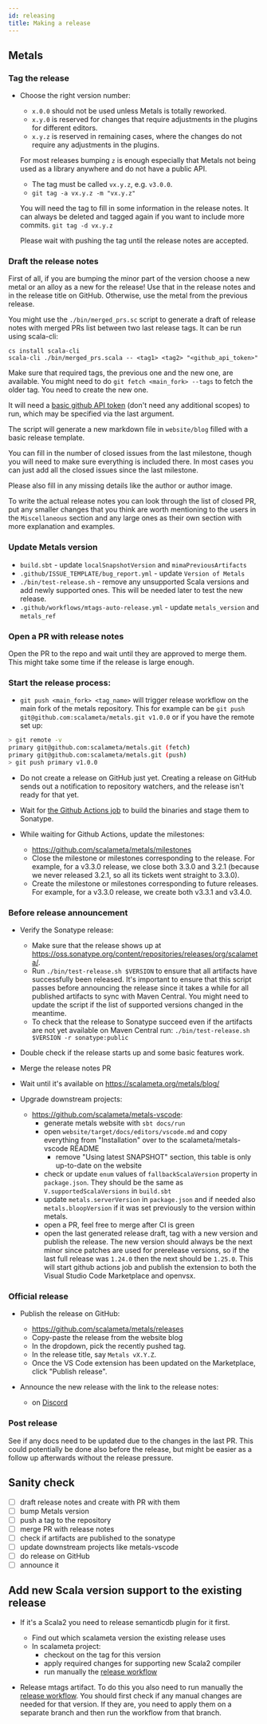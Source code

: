 ```yaml
---
id: releasing
title: Making a release
---
```


## Metals

### Tag the release

- Choose the right version number:

  - `x.0.0` should not be used unless Metals is totally reworked.
  - `x.y.0` is reserved for changes that require adjustments in the plugins for
    different editors.
  - `x.y.z` is reserved in remaining cases, where the changes do not require any
    adjustments in the plugins.

  For most releases bumping `z` is enough especially that Metals not being used
  as a library anywhere and do not have a public API.

  - The tag must be called `vx.y.z`, e.g. `v3.0.0`.
  - `git tag -a vx.y.z -m "vx.y.z"`

  You will need the tag to fill in some information in the release notes. It can
  always be deleted and tagged again if you want to include more commits.
  `git tag -d vx.y.z`

  Please wait with pushing the tag until the release notes are accepted.

### Draft the release notes

First of all, if you are bumping the minor part of the version choose a new
metal or an alloy as a new for the release! Use that in the release notes and in
the release title on GitHub. Otherwise, use the metal from the previous release.

You might use the `./bin/merged_prs.sc` script to generate a draft of release
notes with merged PRs list between two last release tags. It can be run using
scala-cli:

```
cs install scala-cli
scala-cli ./bin/merged_prs.scala -- <tag1> <tag2> "<github_api_token>"
```

Make sure that required tags, the previous one and the new one, are available.
You might need to do `git fetch <main_fork> --tags` to fetch the older tag. You
need to create the new one.

It will need a [basic github API token](https://github.com/settings/tokens)
(don't need any additional scopes) to run, which may be specified via the last
argument.

The script will generate a new markdown file in `website/blog` filled with a
basic release template.

You can fill in the number of closed issues from the last milestone, though you
will need to make sure everything is included there. In most cases you can just
add all the closed issues since the last milestone.

Please also fill in any missing details like the author or author image.

To write the actual release notes you can look through the list of closed PR,
put any smaller changes that you think are worth mentioning to the users in the
`Miscellaneous` section and any large ones as their own section with more
explanation and examples.

### Update Metals version

- `build.sbt` - update `localSnapshotVersion` and `mimaPreviousArtifacts`
- `.github/ISSUE_TEMPLATE/bug_report.yml` - update `Version of Metals`
- `./bin/test-release.sh` - remove any unsupported Scala versions and add newly
  supported ones. This will be needed later to test the new release.
- `.github/workflows/mtags-auto-release.yml` - update `metals_version` and
  `metals_ref`

### Open a PR with release notes

Open the PR to the repo and wait until they are approved to merge them. This
might take some time if the release is large enough.

### Start the release process:

- `git push <main_fork> <tag_name>` will trigger release workflow on the main
  fork of the metals repository. This for example can be
  `git push git@github.com:scalameta/metals.git v1.0.0` or if you have the
  remote set up:

```bash
> git remote -v
primary	git@github.com:scalameta/metals.git (fetch)
primary	git@github.com:scalameta/metals.git (push)
> git push primary v1.0.0
```

- Do not create a release on GitHub just yet. Creating a release on GitHub sends
  out a notification to repository watchers, and the release isn't ready for
  that yet.

- Wait for
  [the Github Actions job](https://github.com/scalameta/metals/actions?query=workflow%3ARelease)
  to build the binaries and stage them to Sonatype.

- While waiting for Github Actions, update the milestones:

  - https://github.com/scalameta/metals/milestones
  - Close the milestone or milestones corresponding to the release. For example,
    for a v3.3.0 release, we close both 3.3.0 and 3.2.1 (because we never
    released 3.2.1, so all its tickets went straight to 3.3.0).
  - Create the milestone or milestones corresponding to future releases. For
    example, for a v3.3.0 release, we create both v3.3.1 and v3.4.0.

### Before release announcement

- Verify the Sonatype release:

  - Make sure that the release shows up at
    https://oss.sonatype.org/content/repositories/releases/org/scalameta/.
  - Run `./bin/test-release.sh $VERSION` to ensure that all artifacts have
    successfully been released. It's important to ensure that this script passes
    before announcing the release since it takes a while for all published
    artifacts to sync with Maven Central. You might need to update the script if
    the list of supported versions changed in the meantime.
  - To check that the release to Sonatype succeed even if the artifacts are not
    yet available on Maven Central run:
    `./bin/test-release.sh $VERSION -r sonatype:public`

- Double check if the release starts up and some basic features work.
- Merge the release notes PR
- Wait until it's available on https://scalameta.org/metals/blog/
- Upgrade downstream projects:

  - https://github.com/scalameta/metals-vscode:
    - generate metals website with `sbt docs/run`
    - open `website/target/docs/editors/vscode.md` and copy everything from
      "Installation" over to the scalameta/metals-vscode README
      - remove "Using latest SNAPSHOT" section, this table is only up-to-date on
        the website
    - check or update `enum` values of `fallbackScalaVersion` property in
      `package.json`. They should be the same as `V.supportedScalaVersions` in
      `build.sbt`
    - update `metals.serverVersion` in `package.json` and if needed also `metals.bloopVersion` if it was set previously to the version within metals.
    - open a PR, feel free to merge after CI is green
    - open the last generated release draft, tag with a new version and publish
      the release. The new version should always be the next minor since patches
      are used for prerelease versions, so if the last full release was `1.24.0`
      then the next should be `1.25.0`. This will start github actions job and
      publish the extension to both the Visual Studio Code Marketplace and
      openvsx.

### Official release

- Publish the release on GitHub:

  - https://github.com/scalameta/metals/releases
  - Copy-paste the release from the website blog
  - In the dropdown, pick the recently pushed tag.
  - In the release title, say `Metals vX.Y.Z`.
  - Once the VS Code extension has been updated on the Marketplace, click
    "Publish release".

- Announce the new release with the link to the release notes:
  - on [Discord](https://discord.com/invite/RFpSVth)

### Post release

See if any docs need to be updated due to the changes in the last PR. This could
potentially be done also before the release, but might be easier as a follow up
afterwards without the release pressure.

## Sanity check

- [ ] draft release notes and create with PR with them
- [ ] bump Metals version
- [ ] push a tag to the repository
- [ ] merge PR with release notes
- [ ] check if artifacts are published to the sonatype
- [ ] update downstream projects like metals-vscode
- [ ] do release on GitHub
- [ ] announce it

## Add new Scala version support to the existing release

- If it's a Scala2 you need to release semanticdb plugin for it first.

  - Find out which scalameta version the existing release uses
  - In scalameta project:
    - checkout on the tag for this version
    - apply required changes for supporting new Scala2 compiler
    - run manually the [release workflow](https://github.com/scalameta/scalameta/actions/workflows/release-custom.yml)

- Release mtags artifact. To do this you also need to run manually the [release workflow](https://github.com/scalameta/scalameta/actions/workflows/release-custom.yml). You should first check if any manual changes are needed for that version. If they are, you need to apply them on a separate branch and then run the workflow from that branch.
